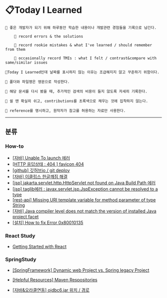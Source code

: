 # 📋Today I Learned

```
📝 좋은 개발자가 되기 위해 하루동안 학습한 내용이나 개발관련 경험들을 기록으로 남긴다.

	🌱 record errors & the solutions

	🌱 record rookie mistakes & what I've learned / should remember from them

	🌱 occasionally record TMIs : what I felt / contrast&compare with same/similar issues

📝Today I Learned인데 날짜를 표시하지 않는 이유는 조급해지지 않고 꾸준하기 위함이다.

📝 폴더와 파일명은 영문으로 작성한다.

📝 해당 문서를 다시 봤을 때, 추가적인 검색의 비용이 들지 않도록 자세히 기록한다.

📝 쉴 땐 확실히 쉬고, contributions를 초록색으로 채우는 것에 집착하지 않는다.

📝 reference를 명시하고, 원작자가 참고를 허용하는 자료만 사용한다.
```

---

## 분류

### How-to

- [[자바] Unable To launch 에러 ](https://github.com/Pyotato/TIL/blob/master/How-to/How_to_solve_UnableToLaunch_Java.md)
- [[HTTP 응답상태 : 404 ] favicon 404](https://github.com/Pyotato/TIL/blob/master/How-to/How-to-fix-404.md)
- [[github] 깃허브io / git deploy](https://github.com/Pyotato/TIL/blob/master/How-to/How-to-git-deploy.md)
- [[자바] 이클립스 한글꺠짐 해결](https://github.com/Pyotato/TIL/blob/master/How-to/How-to-set-encode-eclipse-utf8.md)
- [[jsp] jakarta.servlet.http.HttpServlet not found on Java Build Path 에러](https://github.com/Pyotato/TIL/blob/master/How-to/How-to-buildpath-jakarta_servlet.md)
- [[jsp] taglib에러 : javax.servlet.jsp.JspException cannot be resolved to a type](https://github.com/Pyotato/TIL/blob/master/How-to/How-to-solve-taglibs-error.md)
- [[rest-api] Missing URI template variable for method parameter of type String](https://github.com/Pyotato/TIL/blob/master/How-to/How-to-solve-missing-URI-template-variable-for-method-parameter-of-type-String.md)
- [[자바] Java compiler level does not match the version of installed Java project facet](https://github.com/Pyotato/TIL/blob/master/How-to/How-to-change-Java-compiler-version.md)
- [[설치] How to fix Error 0x80010135](https://github.com/Pyotato/TIL/blob/master/How-to/How-to-fix-Error-0x80010135.md)

### React Study

- [Getting Started with React](https://github.com/Pyotato/TIL/blob/master/ReactStudy/day01.md)

### SpringStudy

- [[SpringFramework] Dynamic web Project vs. Spring legacy Project](https://github.com/Pyotato/TIL/blob/master/SpringStudy/DynamicWebProject_vs_SpringLegacyProject.md)

- [[Helpful Resources] Maven Respositories](https://github.com/Pyotato/TIL/blob/master/SpringStudy/helpfulRrcs.md)

- [[자바&오라클연동] ojdbc6.jar 위치 / 경로](https://github.com/Pyotato/TIL/blob/master/SpringStudy/ojdbcLocation.md)
